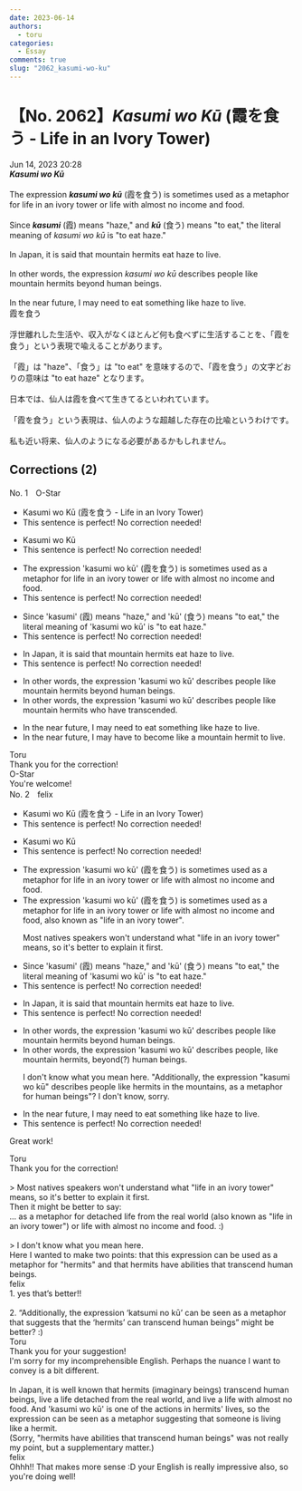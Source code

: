 ```yaml
---
date: 2023-06-14
authors:
  - toru
categories:
  - Essay
comments: true
slug: "2062_kasumi-wo-ku"
---
```


# 【No. 2062】<strong><em>Kasumi wo Kū</strong></em> (霞を食う - Life in an Ivory Tower)
<div class="date">Jun 14, 2023 20:28</div>
<div id="post"><div id="body_show_ori">
<strong><em>Kasumi wo Kū</strong></em><br/><br/>The expression <strong><em>kasumi wo kū</em></strong> (霞を食う) is sometimes used as a metaphor for life in an ivory tower or life with almost no income and food.<br/><br/>Since <strong><em>kasumi</em></strong> (霞) means "haze," and <strong><em>kū</em></strong> (食う) means "to eat," the literal meaning of <em>kasumi wo kū</em> is "to eat haze."<br/><br/>In Japan, it is said that mountain hermits eat haze to live.<br/><br/>In other words, the expression <em>kasumi wo kū</em> describes people like mountain hermits beyond human beings.<br/><br/>In the near future, I may need to eat something like haze to live.
</div></div>

<!-- more -->

<div id="post_ja"><div id="body_show_mo">
霞を食う<br/><br/>浮世離れした生活や、収入がなくほとんど何も食べずに生活することを、「霞を食う」という表現で喩えることがあります。<br/><br/>「霞」は "haze"、「食う」は "to eat" を意味するので、「霞を食う」の文字どおりの意味は "to eat haze" となります。<br/><br/>日本では、仙人は霞を食べて生きてるといわれています。<br/><br/>「霞を食う」という表現は、仙人のような超越した存在の比喩というわけです。<br/><br/>私も近い将来、仙人のようになる必要があるかもしれません。
</div></div>

## Corrections (2)
<div id="block"><div class="first_name"> No. 1　<span class="just_name">O-Star</span></div><div id="block2">
<ul class="correction_field">
<li class="incorrect">Kasumi wo Kū (霞を食う - Life in an Ivory Tower)</li>
<li class="corrected perfect">This sentence is perfect! No correction needed!</li>
</ul>
<ul class="correction_field">
<li class="incorrect">Kasumi wo Kū</li>
<li class="corrected perfect">This sentence is perfect! No correction needed!</li>
</ul>
<ul class="correction_field">
<li class="incorrect">The expression 'kasumi wo kū' (霞を食う) is sometimes used as a metaphor for life in an ivory tower or life with almost no income and food.</li>
<li class="corrected perfect">This sentence is perfect! No correction needed!</li>
</ul>
<ul class="correction_field">
<li class="incorrect">Since 'kasumi' (霞) means "haze," and 'kū' (食う) means "to eat," the literal meaning of 'kasumi wo kū' is "to eat haze."</li>
<li class="corrected perfect">This sentence is perfect! No correction needed!</li>
</ul>
<ul class="correction_field">
<li class="incorrect">In Japan, it is said that mountain hermits eat haze to live.</li>
<li class="corrected perfect">This sentence is perfect! No correction needed!</li>
</ul>
<ul class="correction_field">
<li class="incorrect">In other words, the expression 'kasumi wo kū' describes people like mountain hermits beyond human beings.</li>
<li class="corrected correct">
In other words, the expression 'kasumi wo kū' describes people like mountain hermits <span class="f_bold">who have transcended.</span>
</li>
</ul>
<ul class="correction_field">
<li class="incorrect">In the near future, I may need to eat something like haze to live.</li>
<li class="corrected correct">
In the near future, I may <span class="f_bold">have to become like a mountain hermit to live.</span>
</li>
</ul>
</div><div class="name"><span class="just_name">Toru</span><br>
Thank you for the correction!
</div>
<div class="name"><span class="just_name">O-Star</span><br>
You're welcome!
</div>
</div>
<div id="block"><div class="first_name"> No. 2　<span class="just_name">felix</span></div><div id="block2">
<ul class="correction_field">
<li class="incorrect">Kasumi wo Kū (霞を食う - Life in an Ivory Tower)</li>
<li class="corrected perfect">This sentence is perfect! No correction needed!</li>
</ul>
<ul class="correction_field">
<li class="incorrect">Kasumi wo Kū</li>
<li class="corrected perfect">This sentence is perfect! No correction needed!</li>
</ul>
<ul class="correction_field">
<li class="incorrect">The expression 'kasumi wo kū' (霞を食う) is sometimes used as a metaphor for life in an ivory tower or life with almost no income and food.</li>
<li class="corrected correct">
The expression 'kasumi wo kū' (霞を食う) is sometimes used as a metaphor for life <span class="sline"><span class="f_red">in an ivory tower or life</span></span> with almost no income and food, <span class="f_blue">also known as "life in an ivory tower"</span>.
<p class="correction_comment">Most natives speakers won't understand what "life in an ivory tower" means, so it's better to explain it first.</p>
</li>
</ul>
<ul class="correction_field">
<li class="incorrect">Since 'kasumi' (霞) means "haze," and 'kū' (食う) means "to eat," the literal meaning of 'kasumi wo kū' is "to eat haze."</li>
<li class="corrected perfect">This sentence is perfect! No correction needed!</li>
</ul>
<ul class="correction_field">
<li class="incorrect">In Japan, it is said that mountain hermits eat haze to live.</li>
<li class="corrected perfect">This sentence is perfect! No correction needed!</li>
</ul>
<ul class="correction_field">
<li class="incorrect">In other words, the expression 'kasumi wo kū' describes people like mountain hermits beyond human beings.</li>
<li class="corrected correct">
In other words, the expression 'kasumi wo kū' describes people<span class="f_blue">,</span> like mountain hermits<span class="f_blue">,</span> <span class="f_red">beyond(?)</span> human beings.
<p class="correction_comment">I don't know what you mean here. "Additionally, the expression "kasumi wo kū" describes people like hermits in the mountains, as a metaphor for human beings"? I don't know, sorry.</p>
</li>
</ul>
<ul class="correction_field">
<li class="incorrect">In the near future, I may need to eat something like haze to live.</li>
<li class="corrected perfect">This sentence is perfect! No correction needed!</li>
</ul>
<p class="comment_small">
 Great work!
</p>

</div><div class="name"><span class="just_name">Toru</span><br>
Thank you for the correction!<br/><br/>&gt; Most natives speakers won't understand what "life in an ivory tower" means, so it's better to explain it first.<br/>Then it might be better to say:<br/>... as a metaphor for detached life from the real world (also known as "life in an ivory tower") or life with almost no income and food. :)<br/><br/>&gt; I don't know what you mean here. <br/>Here I wanted to make two points: that this expression can be used as a metaphor for "hermits" and that hermits have abilities that transcend human beings.
</div>
<div class="name"><span class="just_name">felix</span><br>
1. yes that’s better!!<br/><br/>2. “Additionally, the expression ‘katsumi no kū’ can be seen as a metaphor that suggests that the ‘hermits’ can transcend human beings” might be better? :) 
</div>
<div class="name"><span class="just_name">Toru</span><br>
Thank you for your suggestion!<br/>I'm sorry for my incomprehensible English. Perhaps the nuance I want to convey is a bit different.<br/><br/>In Japan, it is well known that hermits (imaginary beings) transcend human beings, live a life detached from the real world, and live a life with almost no food. And 'kasumi wo kū' is one of the actions in hermits' lives, so the expression can be seen as a metaphor suggesting that someone is living like a hermit.<br/>(Sorry, "hermits have abilities that transcend human beings" was not really my point, but a supplementary matter.)
</div>
<div class="name"><span class="just_name">felix</span><br>
Ohhh!! That makes more sense :D your English is really impressive also, so you're doing well!
</div>
</div>
